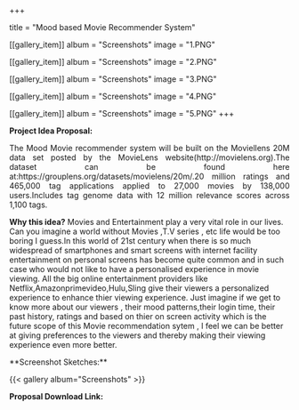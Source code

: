 +++


title = "Mood based Movie Recommender System"


[[gallery_item]]
album = "Screenshots"
image = "1.PNG"

[[gallery_item]]
album = "Screenshots"
image = "2.PNG"

[[gallery_item]]
album = "Screenshots"
image = "3.PNG"

[[gallery_item]]
album = "Screenshots"
image = "4.PNG"

[[gallery_item]]
album = "Screenshots"
image = "5.PNG"
+++

**Project Idea Proposal:**
<p align="justify">
The Mood Movie recommender system will be built on the Moviellens 20M data set posted by the MovieLens website(http://movielens.org).The dataset can be found here at:https://grouplens.org/datasets/movielens/20m/.20 million ratings and 465,000 tag applications applied to 27,000 movies by 138,000 users.Includes tag genome data with 12 million relevance scores across 1,100 tags. 

**Why this idea?**
Movies and Entertainment play a very vital role in our lives. Can you imagine a world without Movies ,T.V series , etc life would be too boring I guess.In this world of 21st century when there is so much widespread of smartphones and smart screens with internet facility entertainment on personal screens has become quite common and in such case who would not like to have a personalised experience in movie viewing. All the big online entertainment providers like Netflix,Amazonprimevideo,Hulu,Sling give their viewers a personalized experience to enhance thier viewing experience. Just imagine if we get to know more about our viewers , their mood patterns,their login time, their past history, ratings and based on thier on screen activity which is the future scope of this Movie recommendation sytem , I feel we can be better at giving preferences to the viewers and thereby making their viewing experience even more better.
</p>
**Screenshot Sketches:**

{{< gallery album="Screenshots" >}}


**Proposal Download Link:**
